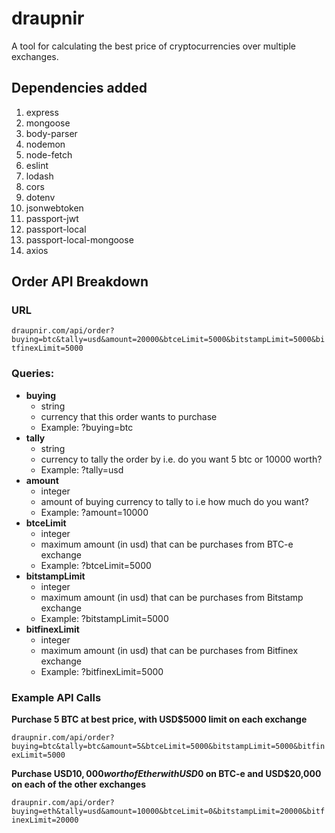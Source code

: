 # draupnir
A tool for calculating the best price of cryptocurrencies over multiple exchanges.
## Dependencies added
1. express
2. mongoose
3. body-parser
4. nodemon
5. node-fetch
6. eslint
7. lodash
8. cors
9. dotenv
10. jsonwebtoken
11. passport-jwt
12. passport-local
13. passport-local-mongoose
14. axios

## Order API Breakdown
### URL
`draupnir.com/api/order?buying=btc&tally=usd&amount=20000&btceLimit=5000&bitstampLimit=5000&bitfinexLimit=5000`

### Queries:
  - **buying**
    - string
    - currency that this order wants to purchase
    - Example: ?buying=btc
  - **tally**
    - string
    - currency to tally the order by i.e. do you want 5 btc or 10000 worth?
    - Example: ?tally=usd
  - **amount**
    - integer
    - amount of buying currency to tally to i.e how much do you want?
    - Example: ?amount=10000
  - **btceLimit**
    - integer
    - maximum amount (in usd) that can be purchases from BTC-e exchange
    - Example: ?btceLimit=5000
  - **bitstampLimit**
    - integer
    - maximum amount (in usd) that can be purchases from Bitstamp exchange
    - Example: ?bitstampLimit=5000
  - **bitfinexLimit**
    - integer
    - maximum amount (in usd) that can be purchases from Bitfinex exchange
    - Example: ?bitfinexLimit=5000

### Example API Calls
**Purchase 5 BTC at best price, with USD$5000 limit on each exchange**

`draupnir.com/api/order?buying=btc&tally=btc&amount=5&btceLimit=5000&bitstampLimit=5000&bitfinexLimit=5000`

**Purchase USD$10,000 worth of Ether with USD$0 on BTC-e and USD$20,000 on each of the other exchanges**

`draupnir.com/api/order?buying=eth&tally=usd&amount=10000&btceLimit=0&bitstampLimit=20000&bitfinexLimit=20000`
